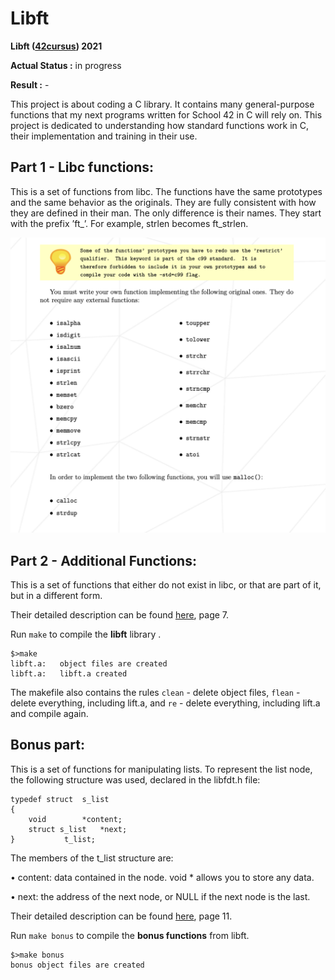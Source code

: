 # Libft

**Libft ([42cursus](https://www.42.fr)) 2021**

**Actual Status :** in progress 

**Result :** -

This project is about coding a C library. It contains many general-purpose functions that my next programs written for School 42 in C will rely on. This project is dedicated to understanding how standard functions work in С, their implementation and training in their use.

## Part 1 - Libc functions:

This is a set of functions from libc. The functions have the
same prototypes and the same behavior as the originals. They are fully consistent with how they are defined in their man. The only difference is their names. They
start with the prefix ’ft_’. For example, strlen becomes ft_strlen.

![functions libc](https://github.com/AGolz/Libft_42Yerevan/blob/b0ef7a56eee8dd51558501abfef693085bc80a5c/image/Screen%20Shot%202023-01-18%20at%205.48.46%20AM.png)

## Part 2 - Additional Functions:

This is a set of functions that either do not exist in libc,
or that are part of it, but in a different form.

Their detailed description can be found [here](https://github.com/AGolz/Libft_42Yerevan/blob/main/en.subject.pdf), page 7.

Run `make` to compile the **libft** library .

```
$>make
libft.a:   object files are created
libft.a:   libft.a created
```

The makefile also contains the rules `clean` - delete object files, `flean` - delete everything, including lift.a, and `re` - delete everything, including lift.a and compile again.

## Bonus part:

This is a set of functions for manipulating lists. To represent the list node, the following structure was used, declared in the libfdt.h file:

```
typedef struct	s_list
{
	void		*content;
	struct s_list	*next;
}			t_list;
```

The members of the t_list structure are:

• content: data contained in the node.
  void * allows you to store any data.

• next: the address of the next node, or NULL if the next node is the last.

Their detailed description can be found [here](https://github.com/AGolz/Libft_42Yerevan/blob/main/en.subject.pdf), page 11.

Run `make bonus` to compile the **bonus functions** from libft.

```
$>make bonus
bonus object files are created
```
